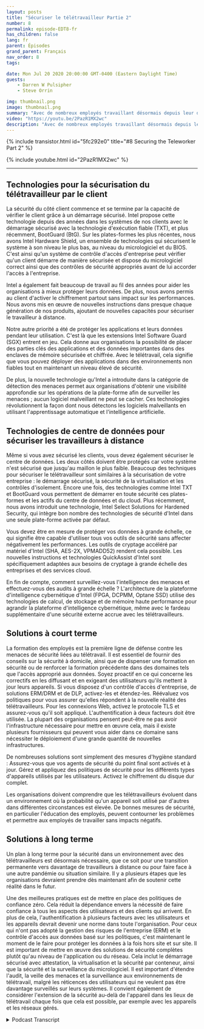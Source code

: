 ```yaml
---
layout: posts
title: "Sécuriser le télétravailleur Partie 2"
number: 8
permalink: episode-EDT8-fr
has_children: false
lang: fr
parent: Épisodes
grand_parent: Français
nav_order: 8
tags:

date: Mon Jul 20 2020 20:00:00 GMT-0400 (Eastern Daylight Time)
guests:
    - Darren W Pulsipher
    - Steve Orrin

img: thumbnail.png
image: thumbnail.png
summary: "Avec de nombreux employés travaillant désormais depuis leur domicile, comment vous assurez-vous qu'ils travaillent de manière sécurisée tout en leur offrant la flexibilité dont ils ont besoin pour accomplir leur travail ? Dans cet épisode, Darren et l'invité spécial Steve Orrin, CTO d'Intel Federal, discutent de la manière de tirer parti de la technologie Intel pour aider efficacement à sécuriser le télétravailleur."
video: "https://youtu.be/2PazR1MX2wc"
description: "Avec de nombreux employés travaillant désormais depuis leur domicile, comment vous assurez-vous qu'ils travaillent de manière sécurisée tout en leur offrant la flexibilité dont ils ont besoin pour accomplir leur travail ? Dans cet épisode, Darren et l'invité spécial Steve Orrin, CTO d'Intel Federal, discutent de la manière de tirer parti de la technologie Intel pour aider efficacement à sécuriser le télétravailleur."
---
```


<div>
{% include transistor.html id="5fc292e0" title="#8 Securing the Teleworker Part 2" %}

{% include youtube.html id="2PazR1MX2wc" %}
</div>

---

## Technologies pour la sécurisation du télétravailleur par le client

La sécurité du côté client commence et se termine par la capacité de vérifier le client grâce à un démarrage sécurisé. Intel propose cette technologie depuis des années dans les systèmes de nos clients avec le démarrage sécurisé avec la technologie d'exécution fiable (TXT), et plus récemment, BootGuard (BtG). Sur les plates-formes les plus récentes, nous avons Intel Hardware Shield, un ensemble de technologies qui sécurisent le système à son niveau le plus bas, au niveau du micrologiciel et du BIOS. C'est ainsi qu'un système de contrôle d'accès d'entreprise peut vérifier qu'un client démarre de manière sécurisée et dispose du micrologiciel correct ainsi que des contrôles de sécurité appropriés avant de lui accorder l'accès à l'entreprise.

Intel a également fait beaucoup de travail au fil des années pour aider les organisations à mieux protéger leurs données. De plus, nous avons permis au client d'activer le chiffrement partout sans impact sur les performances. Nous avons mis en œuvre de nouvelles instructions dans presque chaque génération de nos produits, ajoutant de nouvelles capacités pour sécuriser le travailleur à distance.

Notre autre priorité a été de protéger les applications et leurs données pendant leur utilisation. C'est là que les extensions Intel Software Guard (SGX) entrent en jeu. Cela donne aux organisations la possibilité de placer des parties clés des applications et des données importantes dans des enclaves de mémoire sécurisée et chiffrée. Avec le télétravail, cela signifie que vous pouvez déployer des applications dans des environnements non fiables tout en maintenant un niveau élevé de sécurité.

De plus, la nouvelle technologie qu'Intel a introduite dans la catégorie de détection des menaces permet aux organisations d'obtenir une visibilité approfondie sur les opérations de la plate-forme afin de surveiller les menaces ; aucun logiciel malveillant ne peut se cacher. Ces technologies révolutionnent la façon dont nous détectons les logiciels malveillants en utilisant l'apprentissage automatique et l'intelligence artificielle.

## Technologies de centre de données pour sécuriser les travailleurs à distance

Même si vous avez sécurisé les clients, vous devez également sécuriser le centre de données. Les deux côtés doivent être protégés car votre système n'est sécurisé que jusqu'au maillon le plus faible. Beaucoup des techniques pour sécuriser le télétravailleur sont similaires à la sécurisation de votre entreprise : le démarrage sécurisé, la sécurité de la virtualisation et les contrôles d'isolement. Encore une fois, des technologies comme Intel TXT et BootGuard vous permettent de démarrer en toute sécurité ces plates-formes et les actifs du centre de données et du cloud. Plus récemment, nous avons introduit une technologie, Intel Select Solutions for Hardened Security, qui intègre bon nombre des technologies de sécurité d'Intel dans une seule plate-forme activée par défaut.

Vous devez être en mesure de protéger vos données à grande échelle, ce qui signifie être capable d'utiliser tous vos outils de sécurité sans affecter négativement les performances. Les outils de cryptage accéléré par matériel d'Intel (SHA, AES-2X, VPMADD52) rendent cela possible. Les nouvelles instructions et technologies QuickAssist d'Intel sont spécifiquement adaptées aux besoins de cryptage à grande échelle des entreprises et des services cloud.

En fin de compte, comment surveillez-vous l'intelligence des menaces et effectuez-vous des audits à grande échelle ? L'architecture de la plateforme d'intelligence cybernétique d'Intel (FPGA, DCPMM, Optane SSD) utilise des technologies de calcul, de stockage et de mémoire haute performance pour agrandir la plateforme d'intelligence cybernétique, même avec le fardeau supplémentaire d'une sécurité externe accrue avec les télétravailleurs.

## Solutions à court terme

La formation des employés est la première ligne de défense contre les menaces de sécurité liées au télétravail. Il est essentiel de fournir des conseils sur la sécurité à domicile, ainsi que de dispenser une formation en sécurité ou de renforcer la formation précédente dans des domaines tels que l'accès approprié aux données. Soyez proactif en ce qui concerne les correctifs en les diffusant et en exigeant des utilisateurs qu'ils mettent à jour leurs appareils. Si vous disposez d'un contrôle d'accès d'entreprise, de solutions ERM/DRM et de DLP, activez-les et étendez-les. Réévaluez vos politiques pour vous assurer qu'elles répondent à la nouvelle réalité des télétravailleurs. Pour les connexions Web, activez le protocole TLS et assurez-vous qu'il soit appliqué. L'authentification à deux facteurs doit être utilisée. La plupart des organisations pensent peut-être ne pas avoir l'infrastructure nécessaire pour mettre en œuvre cela, mais il existe plusieurs fournisseurs qui peuvent vous aider dans ce domaine sans nécessiter le déploiement d'une grande quantité de nouvelles infrastructures.

De nombreuses solutions sont simplement des mesures d'hygiène standard : Assurez-vous que vos agents de sécurité du point final sont activés et à jour. Gérez et appliquez des politiques de sécurité pour les différents types d'appareils utilisés par les utilisateurs. Activez le chiffrement du disque dur complet.

Les organisations doivent comprendre que les télétravailleurs évoluent dans un environnement où la probabilité qu'un appareil soit utilisé par d'autres dans différentes circonstances est élevée. De bonnes mesures de sécurité, en particulier l'éducation des employés, peuvent contourner les problèmes et permettre aux employés de travailler sans impacts négatifs.

## Solutions à long terme

Un plan à long terme pour la sécurité dans un environnement avec des télétravailleurs est désormais nécessaire, que ce soit pour une transition permanente vers davantage de travailleurs à distance ou pour faire face à une autre pandémie ou situation similaire. Il y a plusieurs étapes que les organisations devraient prendre dès maintenant afin de soutenir cette réalité dans le futur.

Une des meilleures pratiques est de mettre en place des politiques de confiance zéro. Cela réduit la dépendance envers la nécessité de faire confiance à tous les aspects des utilisateurs et des clients qui arrivent. En plus de cela, l'authentification à plusieurs facteurs avec les utilisateurs et les appareils devrait devenir une norme dans toute l'organisation. Pour ceux qui n'ont pas adopté la gestion des risques de l'entreprise (ERM) et le contrôle d'accès aux données basé sur les politiques, c'est maintenant le moment de le faire pour protéger les données à la fois hors site et sur site. Il est important de mettre en œuvre des solutions de sécurité complètes plutôt qu'au niveau de l'application ou du réseau. Cela inclut le démarrage sécurisé avec attestation, la virtualisation et la sécurité par conteneur, ainsi que la sécurité et la surveillance du micrologiciel. Il est important d'étendre l'audit, la veille des menaces et la surveillance aux environnements de télétravail, malgré les réticences des utilisateurs qui ne veulent pas être davantage surveillés sur leurs systèmes. Il convient également de considérer l'extension de la sécurité au-delà de l'appareil dans les lieux de télétravail chaque fois que cela est possible, par exemple avec les appareils et les réseaux gérés.



<details>
<summary> Podcast Transcript </summary>

<p></p>

</details>
